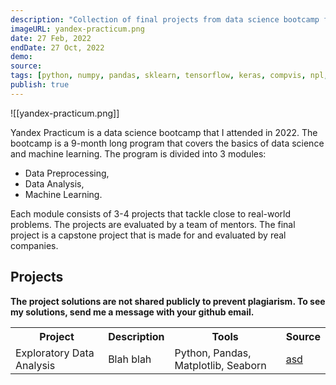 ```yaml
---
description: "Collection of final projects from data science bootcamp from Yandex Practicum."
imageURL: yandex-practicum.png
date: 27 Feb, 2022
endDate: 27 Oct, 2022
demo:
source:
tags: [python, numpy, pandas, sklearn, tensorflow, keras, compvis, npl, bootcamp]
publish: true
---
```


![[yandex-practicum.png]]

Yandex Practicum is a data science bootcamp that I attended in 2022. The bootcamp is a 9-month long program that covers the basics of data science and machine learning. The program is divided into 3 modules:

-   Data Preprocessing,
-   Data Analysis,
-   Machine Learning.

Each module consists of 3-4 projects that tackle close to real-world problems. The projects are evaluated by a team of mentors. The final project is a capstone project that is made for and evaluated by real companies.

## Projects

**The project solutions are not shared publicly to prevent plagiarism. To see my solutions, send me a message with your github email.**

<table>
    <tr>
        <th>Project</th>
        <th>Description</th>
        <th>Tools</th>
        <th>Source</th>
    </tr>
    <tr>
        <td>Exploratory Data Analysis</td>
        <td>Blah blah</td>
        <td>Python, Pandas, Matplotlib, Seaborn</td>
        <td><a href="#">asd</a></td>
    <tr/>
</table>
